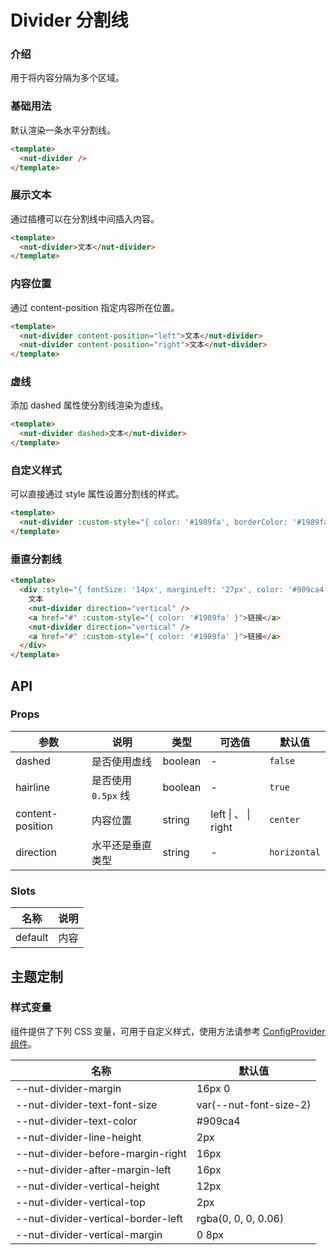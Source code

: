 # Divider 分割线

### 介绍

用于将内容分隔为多个区域。

### 基础用法

默认渲染一条水平分割线。

``` html
<template>
  <nut-divider />
</template>
```

### 展示文本

通过插槽可以在分割线中间插入内容。

``` html
<template>
  <nut-divider>文本</nut-divider>
</template>
```

### 内容位置

通过 content-position 指定内容所在位置。

``` html
<template>
  <nut-divider content-position="left">文本</nut-divider>
  <nut-divider content-position="right">文本</nut-divider>
</template>
```

### 虚线

添加 dashed 属性使分割线渲染为虚线。

``` html
<template>
  <nut-divider dashed>文本</nut-divider>
</template>
```

### 自定义样式

可以直接通过 style 属性设置分割线的样式。

``` html
<template>
  <nut-divider :custom-style="{ color: '#1989fa', borderColor: '#1989fa', padding: '0 16px' }">文本</nut-divider>
</template>
```

### 垂直分割线

``` html
<template>
  <div :style="{ fontSize: '14px', marginLeft: '27px', color: '#909ca4' }">
    文本
    <nut-divider direction="vertical" />
    <a href="#" :custom-style="{ color: '#1989fa' }">链接</a>
    <nut-divider direction="vertical" />
    <a href="#" :custom-style="{ color: '#1989fa' }">链接</a>
  </div>
</template>
```

## API

### Props

| 参数             | 说明                | 类型    | 可选值             | 默认值       |
|------------------|-------------------|---------|--------------------|--------------|
| dashed           | 是否使用虚线        | boolean | -                  | `false`      |
| hairline         | 是否使用 `0.5px` 线 | boolean | -                  | `true`       |
| content-position | 内容位置            | string  | left \| 、 \| right | `center`     |
| direction        | 水平还是垂直类型    | string  | -                  | `horizontal` |

### Slots

| 名称    | 说明 |
|---------|----|
| default | 内容 |

## 主题定制

### 样式变量

组件提供了下列 CSS 变量，可用于自定义样式，使用方法请参考 [ConfigProvider 组件](/components/basic/configprovider)。

| 名称                               | 默认值                 |
|------------------------------------|------------------------|
| --nut-divider-margin               | 16px 0                 |
| --nut-divider-text-font-size       | var(--nut-font-size-2) |
| --nut-divider-text-color           | #909ca4                |
| --nut-divider-line-height          | 2px                    |
| --nut-divider-before-margin-right  | 16px                   |
| --nut-divider-after-margin-left    | 16px                   |
| --nut-divider-vertical-height      | 12px                   |
| --nut-divider-vertical-top         | 2px                    |
| --nut-divider-vertical-border-left | rgba(0, 0, 0, 0.06)    |
| --nut-divider-vertical-margin      | 0 8px                  |
